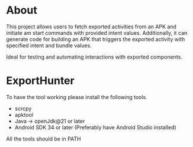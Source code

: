# About
This project allows users to fetch exported activities from an APK and initiate am start commands with provided intent values. Additionally, it can generate code for building an APK that triggers the exported activity with specified intent and bundle values. 

Ideal for testing and automating interactions with exported components.

# ExportHunter

To have the tool working please install the following tools.
- scrcpy
- apktool
- Java -> openJdk@21 or later
- Android SDK 34 or later (Preferably have Android Studio installed) 


All the tools should be in PATH



